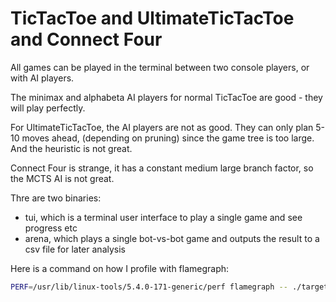 TicTacToe and UltimateTicTacToe and Connect Four
================================================

All games can be played in the terminal between two console players, or with AI players.

The minimax and alphabeta AI players for normal TicTacToe are good - they will play perfectly.

For UltimateTicTacToe, the AI players are not as good. They can only plan 5-10 moves ahead, (depending on pruning) since the game tree is too large. And the heuristic is not great.

Connect Four is strange, it has a constant medium large branch factor, so the MCTS AI is not great.

Thre are two binaries:
- tui, which is a terminal user interface to play a single game and see progress etc
- arena, which plays a single bot-vs-bot game and outputs the result to a csv file for later analysis


Here is a command on how I profile with flamegraph:
```bash
PERF=/usr/lib/linux-tools/5.4.0-171-generic/perf flamegraph -- ./target/release/arena run --game c4 --player2 minimax4 --player1 mcts3
```